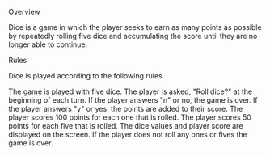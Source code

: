 Overview

Dice is a game in which the player seeks to earn as many points as possible by repeatedly rolling five dice and accumulating the score until they are no longer able to continue.

Rules

Dice is played according to the following rules.

The game is played with five dice.
The player is asked, "Roll dice?" at the beginning of each turn.
If the player answers "n" or no, the game is over.
If the player answers "y" or yes, the points are added to their score.
The player scores 100 points for each one that is rolled.
The player scores 50 points for each five that is rolled.
The dice values and player score are displayed on the screen.
If the player does not roll any ones or fives the game is over.